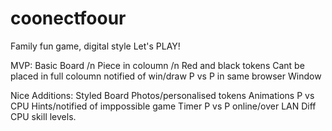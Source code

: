 # coonectfoour
Family fun game, digital style
Let's PLAY!

MVP:
Basic Board /n
Piece in coloumn /n
Red and black tokens
Cant be placed in full coloumn
notified of win/draw
P vs P in same browser Window



Nice Additions:
Styled Board
Photos/personalised tokens
Animations
P vs CPU
Hints/notified of imppossible game
Timer
P vs P online/over LAN
Diff CPU skill levels.
